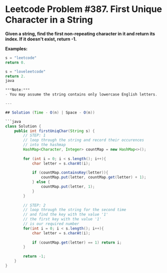 # Leetcode Problem #387. First Unique Character in a String

**Given a string, find the first non-repeating character in it and return its index. If it doesn't exist, return -1.**

**Examples:**

```java
s = "leetcode"
return 0.
```
```java
s = "loveleetcode"
return 2.
java

***Note:*** 
- You may assume the string contains only lowercase English letters.

---

## Solution (Time - O(n) | Space - O(n))

```java
class Solution {
    public int firstUniqChar(String s) {
        // STEP: 1
        // loop through the string and record their occurences 
        // into the hashmap
        HashMap<Character, Integer> countMap = new HashMap<>();
        
        for (int i = 0; i < s.length(); i++){
            char letter = s.charAt(i);
            
            if (countMap.containsKey(letter)){
                countMap.put(letter, countMap.get(letter) + 1);
            } else {
                countMap.put(letter, 1);
            }
        }
        
        // STEP: 2
        // loop through the string for the second time
        // and find the key with the value '1'
        // the first key with the value '1'
        // is our required number
        for(int i = 0; i < s.length(); i++){
            char letter = s.charAt(i);
            
            if (countMap.get(letter) == 1) return i;
        }
        
        return -1;    
    }
}
```
